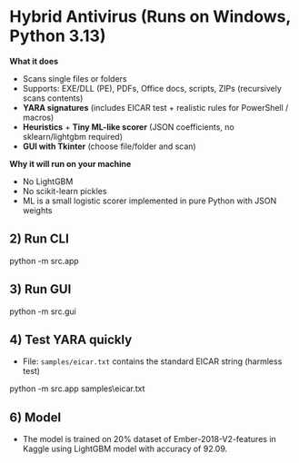 
# Hybrid Antivirus  (Runs on Windows, Python 3.13) 

**What it does**
- Scans single files or folders
- Supports: EXE/DLL (PE), PDFs, Office docs, scripts, ZIPs (recursively scans contents)
- **YARA signatures** (includes EICAR test + realistic rules for PowerShell / macros)
- **Heuristics** + **Tiny ML-like scorer** (JSON coefficients, no sklearn/lightgbm required)
- **GUI with Tkinter** (choose file/folder and scan)

**Why it will run on your machine**
- No LightGBM
- No scikit-learn pickles
- ML is a small logistic scorer implemented in pure Python with JSON weights


## 2) Run CLI

python -m src.app <path-to-file-or-folder>


## 3) Run GUI

python -m src.gui


## 4) Test YARA quickly
- File: `samples/eicar.txt` contains the standard EICAR string (harmless test)

python -m src.app samples\eicar.txt



## 6) Model
- The model is trained on 20% dataset of Ember-2018-V2-features in Kaggle using LightGBM model with accuracy of 92.09.
